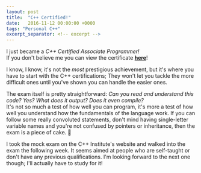 ```yaml
---
layout: post
title:  "C++ Certified!"
date:   2016-11-12 00:00:00 +0000
tags: "Personal C++"
excerpt_separator: <!-- excerpt -->
---
```

I just became a _C++ Certified Associate Programmer!_<!-- excerpt --><br>
If you don't believe me you can view the certificate [**here**][certificate]!

I know, I know, it's not the _most_ prestigious achievement, but it's where you have to start with the C++ certifications; They won't let you tackle the more difficult ones until you've shown you can handle the easier ones.

The exam itself is pretty straightforward: _Can you read and understand this code? Yes? What does it output? Does it even compile?_<br>
It's not so much a test of how well you can program, it's more a test of how well you understand how the fundamentals of the language work. If you can follow some really convoluted statements, don't mind having single-letter variable names and you're not confused by pointers or inheritance, then the exam is a piece of cake. :cake:

I took the mock exam on the C++ Institute's website and walked into the exam the following week. It seems aimed at people who are self-taught or don't have any previous qualifications. I'm looking forward to the next one though; I'll actually have to study for it!


[certificate]: https://education.cppinstitute.org/certificates/verify/noyf.foaW.Bt3w
